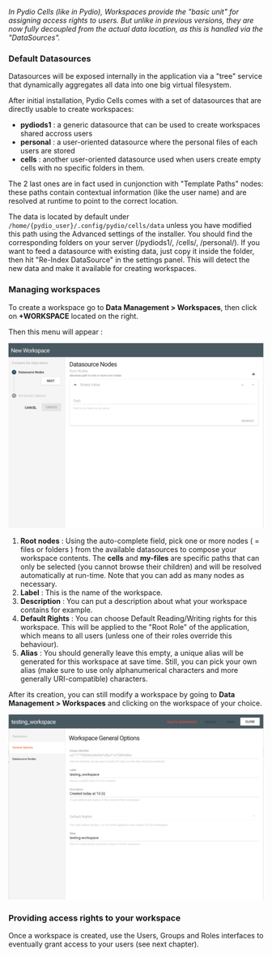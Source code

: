 _In Pydio Cells (like in Pydio), Workspaces provide the "basic unit" for assigning access rights to users. But unlike in previous versions, they are now fully decoupled from the actual data location, as this is handled via the "DataSources"._

### Default Datasources

Datasources will be exposed internally in the application via a "tree" service that dynamically aggregates all data into one big virtual filesystem. 

After initial installation, Pydio Cells comes with a set of datasources that are directly usable to create workspaces:

* **pydiods1** : a generic datasource that can be used to create workspaces shared accross users
* **personal** : a user-oriented datasource where the personal files of each users are stored
* **cells** : another user-oriented datasource used when users create empty cells with no specific folders in them.

The 2 last ones are in fact used in cunjonction with "Template Paths" nodes: these paths contain contextual information (like the user name) and are resolved at runtime to point to the correct location. 

The data is located by default under `/home/{pydio_user}/.config/pydio/cells/data` unless you have modified this path using the Advanced settings of the installer. You should find the corresponding folders on your server (/pydiods1/, /cells/, /personal/). If you want to feed a datasource with existing data, just copy it inside the folder, then hit "Re-Index DataSource" in the settings panel. This will detect the new data and make it available for creating workspaces.

### Managing workspaces

To create a workspace go to **Data Management > Workspaces**, then click on **+WORKSPACE** located on the right.

Then this menu will appear :

![Create User workspace](/images/2_getting_started/create_workspace.png)

1. **Root nodes** : Using the auto-complete field, pick one or more nodes ( = files or folders ) from the available datasources to compose your workspace contents. The **cells** and **my-files** are specific paths that can only be selected (you cannot browse their children) and will be resolved automatically at run-time. Note that you can add as many nodes as necessary.    
2. **Label** : This is the name of the workspace.
3. **Description** : You can put a description about what your workspace contains for example.
4. **Default Rights** : You can choose Default Reading/Writing rights for this workspace. This will be applied to the "Root Role" of the application, which means to all users (unless one of their roles override this behaviour).
5. **Alias** : You should generally leave this empty, a unique alias will be generated for this workspace at save time. Still, you can pick your own alias (make sure to use only alphanumerical characters and more generally URI-compatible) characters.

After its creation, you can still modify a workspace by going to **Data Management > Workspaces** and clicking on the workspace of your choice.

![modifyworkspace](/images/2_getting_started/modify_workspace.png)

### Providing access rights to your workspace

Once a workspace is created, use the Users, Groups and Roles interfaces to eventually grant access to your users (see next chapter).